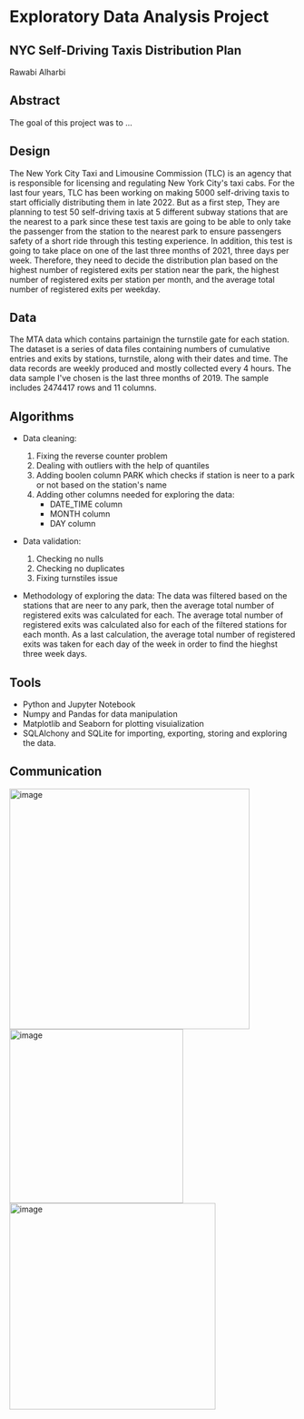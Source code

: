 # Exploratory Data Analysis Project

## NYC Self-Driving Taxis Distribution Plan
Rawabi Alharbi

## Abstract
The goal of this project was to ...      

## Design
The New York City Taxi and Limousine Commission (TLC) is an agency that is responsible for licensing and regulating New York City's taxi cabs. For the last four years, TLC has been working on making 5000 self-driving taxis to start officially distributing them in late 2022. But as a first step, They are planning to test 50 self-driving taxis at 5 different subway stations that are the nearest to a park since these test taxis are going to be able to only take the passenger from the station to the nearest park to ensure passengers safety of a short ride through this testing experience. In addition, this test is going to take place on one of the last three months of 2021, three days per week. Therefore, they need to decide the distribution plan based on the highest number of registered exits per station near the park, the highest number of registered exits per station per month, and the average total number of registered exits per weekday.

## Data
The MTA data which contains partainign the turnstile gate for each station.  The dataset is a series of data files containing numbers of cumulative entries and exits by stations, turnstile, along with their dates and time. The data records are weekly produced and mostly collected every 4 hours. The data sample I've chosen is the last three months of 2019. The sample includes 2474417 rows and 11 columns.

## Algorithms
* Data cleaning:
  1. Fixing the reverse counter problem
  2. Dealing with outliers with the help of quantiles
  3. Adding boolen column PARK which checks if station is neer to a park or not based on the station's name
  4. Adding other columns needed for exploring the data:
      * DATE_TIME column
      * MONTH column
      * DAY column

* Data validation:
  1. Checking no nulls
  2. Checking no duplicates
  3. Fixing turnstiles issue

* Methodology of exploring the data:
The data was filtered based on the stations that are neer to any park, then the average total number of registered exits was calculated for each.
The average total number of registered exits was calculated also for each of the filtered stations for each month. As a last calculation, the average total number of registered exits was taken for each day of the week in order to find the hieghst three week days.

## Tools
- Python and Jupyter Notebook
- Numpy and Pandas for data manipulation
- Matplotlib and Seaborn for plotting visuialization
- SQLAlchony and SQLite for importing, exporting, storing and exploring the data.

## Communication
<img width="423" alt="image" src="https://user-images.githubusercontent.com/87195262/135451326-0885b08b-4fa0-4a19-93d3-54a48736e7dd.png">
<img width="306" alt="image" src="https://user-images.githubusercontent.com/87195262/135451335-dd7a51fe-71a1-430d-b04f-352f8f141de9.png">
<img width="363" alt="image" src="https://user-images.githubusercontent.com/87195262/135451344-74edccb4-2749-4089-8262-85b911859b1d.png">
